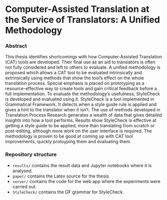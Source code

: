 # Computer-Assisted Translation at the Service of Translators: A Unified Methodology

### Abstract

This thesis identifies shortcomings with how Computer-Assisted Translation (CAT) tools are developed. Their final use as an aid to translators is often not fully considered and left to others to evaluate. A unified methodology is proposed which allows a CAT tool to be evaluated intrinsically and extrinsically using methods that show the tool’s effect on the whole translation process. Special emphasis is placed on prototyping as a resource-effective way to create tools and gain critical feedback before a full implementation. To evaluate the methodology’s usefulness, StyleCheck is developed and evaluated using it. StyleCheck is a tool implemented in Grammatical Framework. It detects when a style guide rule is applied and gives a hint to the translator when it isn’t. The use of methods developed in Translation Process Research generates a wealth of data that gives detailed insights into how a tool performs. Results show StyleCheck is effective at getting a style guide to be applied, more than translating from scratch or post-editing, although more work on the user interface is required. The methodology is proven to be good at coming up with CAT tool improvements, quickly protoyping them and evaluating them.

### Repository structure

* `results/` contains the result data and Jupyter notebooks where it is analysed.
* `paper/` contains the Latex source for the thesis.
* `server/` contains the code for the web app where the experiments were carried out.
* `StyleCheck/` contains the GF grammar for StyleCheck.

